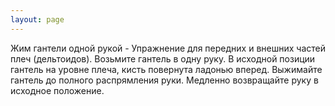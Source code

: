 ```yaml
---
layout: page
---
```

Жим гантели одной рукой - Упражнение для передних и внешних частей плеч (дельтоидов).
Возьмите гантель в одну руку. В исходной позиции гантель на уровне плеча, кисть повернута ладонью вперед. Выжимайте гантель до полного распрямления руки. Медленно возвращайте руку в исходное положение.